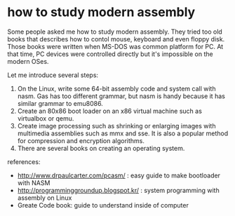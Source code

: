 # how to study modern assembly

Some people asked me how to study modern assembly.
They tried too old books that describes how to contol mouse, keyboard and even floppy disk.
Those books were written when MS-DOS was common platform for PC.
At that time, PC devices were controlled directly but it's impossible on the modern OSes.

Let me introduce several steps:
1. On the Linux, write some 64-bit assembly code and system call with nasm. Gas has too different grammar, but nasm is handy because it has similar grammar to emu8086.
1. Create an 80x86 boot loader on an x86 virtual machine such as virtualbox or qemu.
1. Create image processing such as shrinking or enlarging images with multimedia assemblies such as mmx and sse. It is also a popular method for compression and encryption algorithms.
1. There are several books on creating an operating system.

references:
* http://www.drpaulcarter.com/pcasm/ : easy guide to make bootloader with NASM
* http://programminggroundup.blogspot.kr/ : system programming with assembly on Linux
* Greate Code book: guide to understand inside of computer
 
